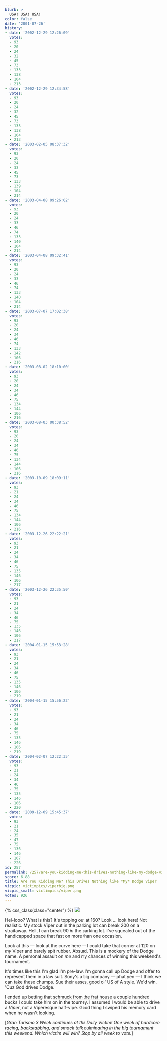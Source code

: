 ```yaml
---
blurb: >
  USA! USA! USA!
color: false
date: '2001-07-26'
history:
- date: '2002-12-29 12:26:09'
  votes:
  - 93
  - 20
  - 24
  - 32
  - 45
  - 73
  - 133
  - 138
  - 104
  - 213
- date: '2002-12-29 12:34:58'
  votes:
  - 93
  - 20
  - 24
  - 32
  - 45
  - 73
  - 133
  - 138
  - 104
  - 213
- date: '2003-02-05 08:37:32'
  votes:
  - 93
  - 20
  - 24
  - 33
  - 45
  - 73
  - 133
  - 139
  - 104
  - 214
- date: '2003-04-08 09:26:02'
  votes:
  - 93
  - 20
  - 24
  - 33
  - 46
  - 74
  - 133
  - 140
  - 104
  - 214
- date: '2003-04-08 09:32:41'
  votes:
  - 93
  - 20
  - 24
  - 33
  - 46
  - 74
  - 133
  - 140
  - 104
  - 214
- date: '2003-07-07 17:02:38'
  votes:
  - 93
  - 20
  - 24
  - 34
  - 46
  - 74
  - 133
  - 142
  - 106
  - 216
- date: '2003-08-02 18:10:00'
  votes:
  - 93
  - 20
  - 24
  - 34
  - 46
  - 75
  - 134
  - 144
  - 106
  - 216
- date: '2003-08-03 00:38:52'
  votes:
  - 93
  - 20
  - 24
  - 34
  - 46
  - 75
  - 134
  - 144
  - 106
  - 216
- date: '2003-10-09 18:09:11'
  votes:
  - 93
  - 21
  - 24
  - 34
  - 46
  - 75
  - 134
  - 144
  - 106
  - 216
- date: '2003-12-26 22:22:21'
  votes:
  - 93
  - 21
  - 24
  - 34
  - 46
  - 75
  - 135
  - 146
  - 106
  - 217
- date: '2003-12-26 22:35:50'
  votes:
  - 93
  - 21
  - 24
  - 34
  - 46
  - 75
  - 135
  - 146
  - 106
  - 217
- date: '2004-01-15 15:53:28'
  votes:
  - 93
  - 21
  - 24
  - 34
  - 46
  - 75
  - 135
  - 146
  - 106
  - 219
- date: '2004-01-15 15:56:22'
  votes:
  - 93
  - 21
  - 24
  - 34
  - 46
  - 75
  - 135
  - 146
  - 106
  - 219
- date: '2004-02-07 12:22:35'
  votes:
  - 93
  - 21
  - 24
  - 34
  - 46
  - 75
  - 135
  - 146
  - 106
  - 220
- date: '2009-12-09 15:45:37'
  votes:
  - 93
  - 21
  - 24
  - 35
  - 47
  - 75
  - 136
  - 146
  - 107
  - 226
id: 257
permalink: /257/are-you-kidding-me-this-drives-nothing-like-my-dodge-viper/
score: 6.88
title: Are You Kidding Me? This Drives Nothing like *My* Dodge Viper
vicpic: victimpics/viperbig.png
vicpic_small: victimpics/viper.png
votes: 926
---
```


{% css_class(class="center") %}
![](/img/graphics/gt3week.png)

Hel-looo? What is this? It's topping out at 160? Look ... look here! Not
realistic. My stock Viper out in the parking lot can break 200 on a
straitaway. Hell, I can break 90 *in* the parking lot. I've squealed out
of the handicapped space that fast on more than one occasion.

Look at this — look at the curve here — I could take that corner at
120 on *my* Viper and barely spit rubber. Absurd. This is a mockery of
the Dodge name. A personal assault on *me* and my chances of winning
this weekend's tournament.

It's times like this I'm glad I'm pre-law. I'm gonna call up Dodge and
offer to represent them in a law suit. Sony's a big company — phat yen
— I think we can take these chumps. Sue their asses, good ol' US of A
style. We'd win. 'Cuz God drives Dodge.

I ended up betting that [schmuck from the frat
house](@/victim/254.md) a couple hundred bucks I could take him on in
the tourney. I assumed I would be able to drive a *Viper*, not a
Viperesque half-vipe. Good thing I swiped his memory card when he wasn't
looking.

\[*Gran Turismo 3 Week continues at the Daily Victim! One week of
hardcore racing, backstabbing, and smack talk culminating in the big
tournament this weekend. Which victim will win? Stop by all week to
vote.*\]
